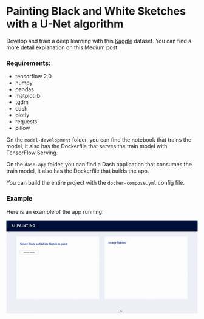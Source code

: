 # Painting Black and White Sketches with a U-Net algorithm

Develop and train a deep learning with this [Kaggle](https://www.kaggle.com/wuhecong/danbooru-sketch-pair-128x) dataset. You can find a more detail explanation on this Medium post.

### Requirements:
- tensorflow 2.0
- numpy
- pandas
- matplotlib
- tqdm
- dash
- plotly
- requests
- pillow

On the `model-development` folder, you can find the notebook that trains the model, it also has the Dockerfile that serves the train model with TensorFlow Serving.

On the `dash-app` folder, you can find a Dash application that consumes the train model, it also has the Dockerfile that builds the app.

You can build the entire project with the `docker-compose.yml` config file.


### Example

Here is an example of the app running:

![ ](https://github.com/luchonaveiro/color-sketch/blob/master/dash-app/assets/example_app.gif)